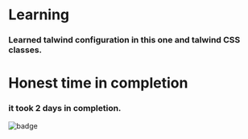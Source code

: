 # Learning
### Learned talwind configuration in this one and talwind CSS classes.

# Honest time in completion
### it took 2 days in completion.

![badge](https://img.shields.io/badge/paytm%20resp%20clone-talwind--css-blue)